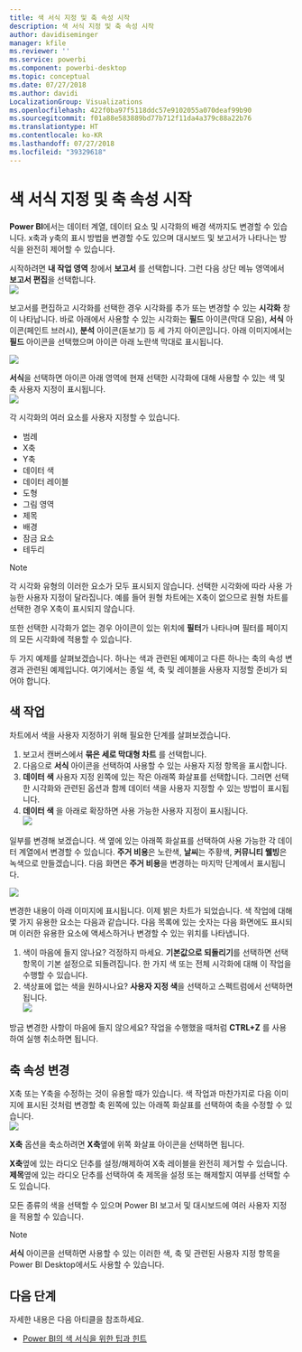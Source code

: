 ```yaml
---
title: 색 서식 지정 및 축 속성 시작
description: 색 서식 지정 및 축 속성 시작
author: davidiseminger
manager: kfile
ms.reviewer: ''
ms.service: powerbi
ms.component: powerbi-desktop
ms.topic: conceptual
ms.date: 07/27/2018
ms.author: davidi
LocalizationGroup: Visualizations
ms.openlocfilehash: 422f0ba97f5118ddc57e9102055a070deaf99b90
ms.sourcegitcommit: f01a88e583889bd77b712f11da4a379c88a22b76
ms.translationtype: HT
ms.contentlocale: ko-KR
ms.lasthandoff: 07/27/2018
ms.locfileid: "39329618"
---
```

# <a name="getting-started-with-color-formatting-and-axis-properties"></a>색 서식 지정 및 축 속성 시작
**Power BI**에서는 데이터 계열, 데이터 요소 및 시각화의 배경 색까지도 변경할 수 있습니다. x축과 y축의 표시 방법을 변경할 수도 있으며 대시보드 및 보고서가 나타나는 방식을 완전히 제어할 수 있습니다.

시작하려면 **내 작업 영역** 창에서 **보고서** 를 선택합니다. 그런 다음 상단 메뉴 영역에서 **보고서 편집**을 선택합니다.  
![](media/service-getting-started-with-color-formatting-and-axis-properties/gettingstartedcolor_1a.png)

보고서를 편집하고 시각화를 선택한 경우 시각화를 추가 또는 변경할 수 있는 **시각화** 창이 나타납니다. 바로 아래에서 사용할 수 있는 시각화는 **필드** 아이콘(막대 모음), **서식** 아이콘(페인트 브러시), **분석** 아이콘(돋보기) 등 세 가지 아이콘입니다. 아래 이미지에서는 **필드** 아이콘을 선택했으며 아이콘 아래 노란색 막대로 표시됩니다.

![](media/service-getting-started-with-color-formatting-and-axis-properties/gettingstartedcolor_2a.png)

**서식**을 선택하면 아이콘 아래 영역에 현재 선택한 시각화에 대해 사용할 수 있는 색 및 축 사용자 지정이 표시됩니다.  
![](media/service-getting-started-with-color-formatting-and-axis-properties/gettingstartedcolor_3a.png)

각 시각화의 여러 요소를 사용자 지정할 수 있습니다.

* 범례
* X축
* Y축
* 데이터 색
* 데이터 레이블
* 도형
* 그림 영역
* 제목
* 배경
* 잠금 요소
* 테두리

> [!NOTE]
>  
> 각 시각화 유형의 이러한 요소가 모두 표시되지 않습니다. 선택한 시각화에 따라 사용 가능한 사용자 지정이 달라집니다. 예를 들어 원형 차트에는 X축이 없으므로 원형 차트를 선택한 경우 X축이 표시되지 않습니다.
> 
> 

또한 선택한 시각화가 없는 경우 아이콘이 있는 위치에 **필터**가 나타나며 필터를 페이지의 모든 시각화에 적용할 수 있습니다.

두 가지 예제를 살펴보겠습니다. 하나는 색과 관련된 예제이고 다른 하나는 축의 속성 변경과 관련된 예제입니다. 여기에서는 종일 색, 축 및 레이블을 사용자 지정할 준비가 되어야 합니다.

## <a name="working-with-colors"></a>색 작업
차트에서 색을 사용자 지정하기 위해 필요한 단계를 살펴보겠습니다.

1. 보고서 캔버스에서 **묶은 세로 막대형 차트** 를 선택합니다.
2. 다음으로 **서식** 아이콘을 선택하여 사용할 수 있는 사용자 지정 항목을 표시합니다.
3. **데이터 색** 사용자 지정 왼쪽에 있는 작은 아래쪽 화살표를 선택합니다. 그러면 선택한 시각화와 관련된 옵션과 함께 데이터 색을 사용자 지정할 수 있는 방법이 표시됩니다.
4. **데이터 색** 을 아래로 확장하면 사용 가능한 사용자 지정이 표시됩니다.  
   ![](media/service-getting-started-with-color-formatting-and-axis-properties/gettingstartedcolor_4a.png)

일부를 변경해 보겠습니다. 색 옆에 있는 아래쪽 화살표를 선택하여 사용 가능한 각 데이터 계열에서 변경할 수 있습니다. **주거 비용**은 노란색, **날씨**는 주황색, **커뮤니티 웰빙**은 녹색으로 만들겠습니다. 다음 화면은 **주거 비용**을 변경하는 마지막 단계에서 표시됩니다.  

![](media/service-getting-started-with-color-formatting-and-axis-properties/gettingstartedcolor_5a.png)

변경한 내용이 아래 이미지에 표시됩니다. 이제 밝은 차트가 되었습니다. 색 작업에 대해 몇 가지 유용한 요소는 다음과 같습니다. 다음 목록에 있는 숫자는 다음 화면에도 표시되며 이러한 유용한 요소에 액세스하거나 변경할 수 있는 위치를 나타냅니다.

1. 색이 마음에 들지 않나요? 걱정하지 마세요. **기본값으로 되돌리기**를 선택하면 선택 항목이 기본 설정으로 되돌려집니다. 한 가지 색 또는 전체 시각화에 대해 이 작업을 수행할 수 있습니다.
2. 색상표에 없는 색을 원하시나요? **사용자 지정 색**을 선택하고 스펙트럼에서 선택하면 됩니다.  
   ![](media/service-getting-started-with-color-formatting-and-axis-properties/gettingstartedcolor_6a.png)

방금 변경한 사항이 마음에 들지 않으세요? 작업을 수행했을 때처럼 **CTRL+Z** 를 사용하여 실행 취소하면 됩니다.

## <a name="changing-axis-properties"></a>축 속성 변경
X축 또는 Y축을 수정하는 것이 유용할 때가 있습니다. 색 작업과 마찬가지로 다음 이미지에 표시된 것처럼 변경할 축 왼쪽에 있는 아래쪽 화살표를 선택하여 축을 수정할 수 있습니다.  
![](media/service-getting-started-with-color-formatting-and-axis-properties/gettingstartedcolor_7a.png)

**X축** 옵션을 축소하려면 **X축**옆에 위쪽 화살표 아이콘을 선택하면 됩니다.

**X축**옆에 있는 라디오 단추를 설정/해제하여 X축 레이블을 완전히 제거할 수 있습니다. **제목**옆에 있는 라디오 단추를 선택하여 축 제목을 설정 또는 해제할지 여부를 선택할 수도 있습니다.  

모든 종류의 색을 선택할 수 있으며 Power BI 보고서 및 대시보드에 여러 사용자 지정을 적용할 수 있습니다.

> [!NOTE]
>  
> **서식** 아이콘을 선택하면 사용할 수 있는 이러한 색, 축 및 관련된 사용자 지정 항목을 Power BI Desktop에서도 사용할 수 있습니다.
> 
> 

## <a name="next-step"></a>다음 단계
자세한 내용은 다음 아티클을 참조하세요.  

* [Power BI의 색 서식을 위한 팁과 힌트](service-tips-and-tricks-for-color-formatting.md)  

